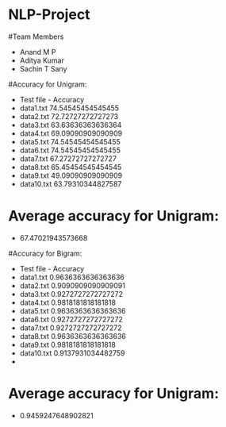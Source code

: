 # NLP-Project

#Team Members
* Anand M P
* Aditya Kumar
* Sachin T Sany

#Accuracy for Unigram:
* Test file - Accuracy
* data1.txt 74.54545454545455
* data2.txt 72.72727272727273
* data3.txt 63.63636363636364
* data4.txt 69.09090909090909
* data5.txt 74.54545454545455
* data6.txt 74.54545454545455
* data7.txt 67.27272727272727
* data8.txt 65.45454545454545
* data9.txt 49.09090909090909
* data10.txt 63.79310344827587

# Average accuracy for Unigram:
* 67.47021943573668 

#Accuracy for Bigram:
* Test file - Accuracy
* data1.txt 0.9636363636363636
* data2.txt 0.9090909090909091
* data3.txt 0.9272727272727272
* data4.txt 0.9818181818181818
* data5.txt 0.9636363636363636
* data6.txt 0.9272727272727272
* data7.txt 0.9272727272727272
* data8.txt 0.9636363636363636
* data9.txt 0.9818181818181818
* data10.txt 0.9137931034482759
* 
# Average accuracy for Unigram:
* 0.9459247648902821

